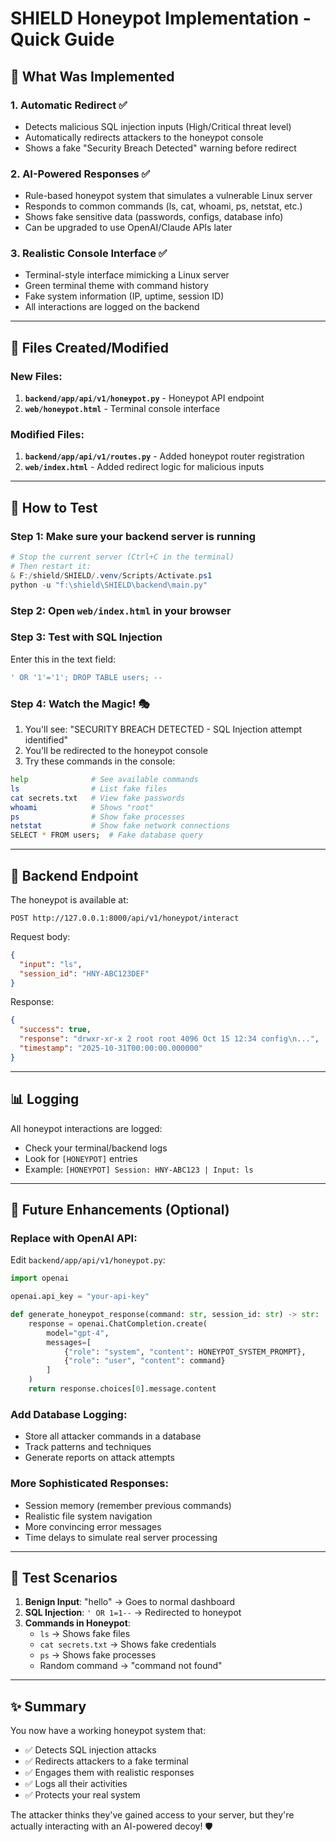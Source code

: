 # SHIELD Honeypot Implementation - Quick Guide

## 🎯 What Was Implemented

### 1. **Automatic Redirect** ✅
- Detects malicious SQL injection inputs (High/Critical threat level)
- Automatically redirects attackers to the honeypot console
- Shows a fake "Security Breach Detected" warning before redirect

### 2. **AI-Powered Responses** ✅
- Rule-based honeypot system that simulates a vulnerable Linux server
- Responds to common commands (ls, cat, whoami, ps, netstat, etc.)
- Shows fake sensitive data (passwords, configs, database info)
- Can be upgraded to use OpenAI/Claude APIs later

### 3. **Realistic Console Interface** ✅
- Terminal-style interface mimicking a Linux server
- Green terminal theme with command history
- Fake system information (IP, uptime, session ID)
- All interactions are logged on the backend

---

## 📁 Files Created/Modified

### New Files:
1. **`backend/app/api/v1/honeypot.py`** - Honeypot API endpoint
2. **`web/honeypot.html`** - Terminal console interface

### Modified Files:
1. **`backend/app/api/v1/routes.py`** - Added honeypot router registration
2. **`web/index.html`** - Added redirect logic for malicious inputs

---

## 🧪 How to Test

### Step 1: Make sure your backend server is running
```powershell
# Stop the current server (Ctrl+C in the terminal)
# Then restart it:
& F:/shield/SHIELD/.venv/Scripts/Activate.ps1
python -u "f:\shield\SHIELD\backend\main.py"
```

### Step 2: Open `web/index.html` in your browser

### Step 3: Test with SQL Injection
Enter this in the text field:
```sql
' OR '1'='1'; DROP TABLE users; --
```

### Step 4: Watch the Magic! 🎭
1. You'll see: "SECURITY BREACH DETECTED - SQL Injection attempt identified"
2. You'll be redirected to the honeypot console
3. Try these commands in the console:

```bash
help              # See available commands
ls                # List fake files
cat secrets.txt   # View fake passwords
whoami            # Shows "root"
ps                # Show fake processes
netstat           # Show fake network connections
SELECT * FROM users;  # Fake database query
```

---

## 🔧 Backend Endpoint

The honeypot is available at:
```
POST http://127.0.0.1:8000/api/v1/honeypot/interact
```

Request body:
```json
{
  "input": "ls",
  "session_id": "HNY-ABC123DEF"
}
```

Response:
```json
{
  "success": true,
  "response": "drwxr-xr-x 2 root root 4096 Oct 15 12:34 config\n...",
  "timestamp": "2025-10-31T00:00:00.000000"
}
```

---

## 📊 Logging

All honeypot interactions are logged:
- Check your terminal/backend logs
- Look for `[HONEYPOT]` entries
- Example: `[HONEYPOT] Session: HNY-ABC123 | Input: ls`

---

## 🚀 Future Enhancements (Optional)

### Replace with OpenAI API:
Edit `backend/app/api/v1/honeypot.py`:

```python
import openai

openai.api_key = "your-api-key"

def generate_honeypot_response(command: str, session_id: str) -> str:
    response = openai.ChatCompletion.create(
        model="gpt-4",
        messages=[
            {"role": "system", "content": HONEYPOT_SYSTEM_PROMPT},
            {"role": "user", "content": command}
        ]
    )
    return response.choices[0].message.content
```

### Add Database Logging:
- Store all attacker commands in a database
- Track patterns and techniques
- Generate reports on attack attempts

### More Sophisticated Responses:
- Session memory (remember previous commands)
- Realistic file system navigation
- More convincing error messages
- Time delays to simulate real server processing

---

## 🎯 Test Scenarios

1. **Benign Input**: "hello" → Goes to normal dashboard
2. **SQL Injection**: `' OR 1=1--` → Redirected to honeypot
3. **Commands in Honeypot**:
   - `ls` → Shows fake files
   - `cat secrets.txt` → Shows fake credentials
   - `ps` → Shows fake processes
   - Random command → "command not found"

---

## ✨ Summary

You now have a working honeypot system that:
- ✅ Detects SQL injection attacks
- ✅ Redirects attackers to a fake terminal
- ✅ Engages them with realistic responses
- ✅ Logs all their activities
- ✅ Protects your real system

The attacker thinks they've gained access to your server, but they're actually interacting with an AI-powered decoy! 🛡️

